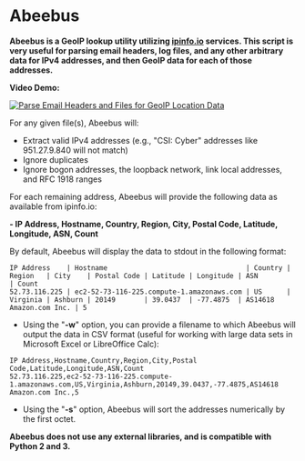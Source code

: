 # Abeebus
**Abeebus is a GeoIP lookup utility utilizing [ipinfo.io](https://ipinfo.io) services. This script is very useful for parsing email headers, log files, and any other arbitrary data for IPv4 addresses, and then GeoIP data for each of those addresses.**

**Video Demo:**

[![Parse Email Headers and Files for GeoIP Location Data](https://img.youtube.com/vi/ZjcASJCf2mA/0.jpg)](https://www.youtube.com/watch?v=ZjcASJCf2mA)

For any given file(s), Abeebus will:

- Extract valid IPv4 addresses (e.g., "CSI: Cyber" addresses like 951.27.9.840 will not match)
- Ignore duplicates
- Ignore bogon addresses, the loopback network, link local addresses, and RFC 1918 ranges

For each remaining address, Abeebus will provide the following data as available from ipinfo.io:

**- IP Address, Hostname, Country, Region, City, Postal Code, Latitude, Longitude, ASN, Count**

By default, Abeebus will display the data to stdout in the following format:

```
IP Address    | Hostname                                  | Country | Region   | City    | Postal Code | Latitude | Longitude | ASN                     | Count
52.73.116.225 | ec2-52-73-116-225.compute-1.amazonaws.com | US      | Virginia | Ashburn | 20149       | 39.0437  | -77.4875  | AS14618 Amazon.com Inc. | 5
```
- Using the "**-w**" option, you can provide a filename to which Abeebus will output the data in CSV format (useful for working with large data sets in Microsoft Excel or LibreOffice Calc):

```
IP Address,Hostname,Country,Region,City,Postal Code,Latitude,Longitude,ASN,Count
52.73.116.225,ec2-52-73-116-225.compute-1.amazonaws.com,US,Virginia,Ashburn,20149,39.0437,-77.4875,AS14618 Amazon.com Inc.,5
```

- Using the "**-s**" option, Abeebus will sort the addresses numerically by the first octet.

**Abeebus does not use any external libraries, and is compatible with Python 2 and 3.**
